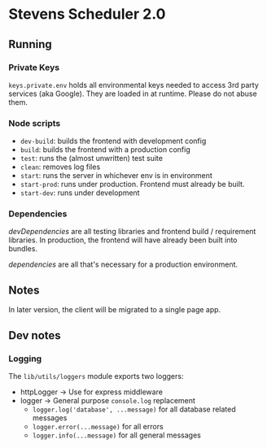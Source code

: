 # Stevens Scheduler 2.0

## Running
### Private Keys
`keys.private.env` holds all environmental keys needed to access 3rd party
services (aka Google). They are loaded in at runtime. Please do not abuse them.

### Node scripts
- `dev-build`: builds the frontend with development config
- `build`: builds the frontend with a production config
- `test`: runs the (almost unwritten) test suite
- `clean`: removes log files
- `start`: runs the server in whichever env is in environment
- `start-prod`: runs under production. Frontend must already be built.
- `start-dev`: runs under development

### Dependencies
*devDependencies* are all testing libraries and frontend build / requirement
libraries. In production, the frontend will have already been built into
bundles.

*dependencies* are all that's necessary for a production environment.

## Notes
In later version, the client will be migrated to a single page app.

## Dev notes

### Logging
The `lib/utils/loggers` module exports two loggers:
* httpLogger -> Use for express middleware
* logger -> General purpose `console.log` replacement
    * `logger.log('database', ...message)` for all database related messages
    * `logger.error(...message)` for all errors
    * `logger.info(...message)` for all general messages